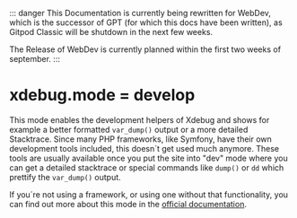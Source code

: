 ::: danger
This Documentation is currently being rewritten for WebDev, which is the successor of GPT (for which this docs have been written), as Gitpod Classic will be shutdown in the next few weeks.

The Release of WebDev is currently planned within the first two weeks of september.
:::

# xdebug.mode = develop

This mode enables the development helpers of Xdebug and shows for example a better formatted `var_dump()` output or a more detailed Stacktrace. Since many PHP frameworks, like Symfony, have their own development tools included, this doesn´t get used much anymore. These tools are usually available once you put the site into "dev" mode where you can get a detailed stacktrace or special commands like `dump()` or `dd` which prettify the `var_dump()` output.

If you´re not using a framework, or using one without that functionality, you can find out more about this mode in the [official documentation](https://xdebug.org/docs/develop).